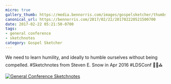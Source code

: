 ```yaml
---
micro: true
gallery_thumb: https://media.bennorris.com/images/gospelsketcher/thumbs/apr-16-1-snow.jpg
canonical_url: https://bennorris.com/2017/02/22/201702220521500700
date: 2017-02-22 05:21:50-0700
tags:
- general conference
- sketchnotes
category: Gospel Sketcher
---
```


We need to learn humility, and ideally to humble ourselves without being compelled. #Sketchnotes from Steven E. Snow in Apr 2016 #LDSConf ✍🏼⛪️

[![General Conference Sketchnotes](https://media.bennorris.com/images/gospelsketcher/general-conference/apr-2016/apr-16-1-snow.jpg)](https://media.bennorris.com/images/gospelsketcher/general-conference/apr-2016/apr-16-1-snow.jpg)
